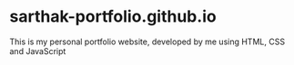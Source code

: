 # sarthak-portfolio.github.io
This is my personal portfolio website, developed by me using HTML, CSS and JavaScript
